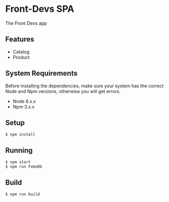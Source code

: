 # Front-Devs SPA
The Front Devs app

## Features
- Catalog
- Product

## System Requirements
Before installing the dependencies, make sure your system has the correct Node and Npm versions, otherwise you will get errors.

- Node 6.x.x
- Npm 3.x.x

## Setup

```
$ npm install
```

## Running

```
$ npm start
$ npm run FakeDb
```

## Build

```
$ npm run build
```
